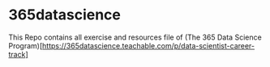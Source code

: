 # 365datascience
This Repo contains all exercise and resources file of (The 365 Data Science Program)[https://365datascience.teachable.com/p/data-scientist-career-track]
